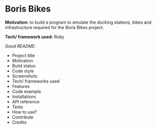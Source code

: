 # Boris Bikes

**Motivation:** to build a program to emulate the docking stations, bikes and infrastructure required for the Boris Bikes project.

**Tech/ framework used:** Ruby

*Good README:*
- Project title
- Motivation
- Build status
- Code style
- Screenshots
- Tech/ frameworks used
- Features
- Code example
- Installations
- API reference
- Tests
- How to use?
- Contribute
- Credits
